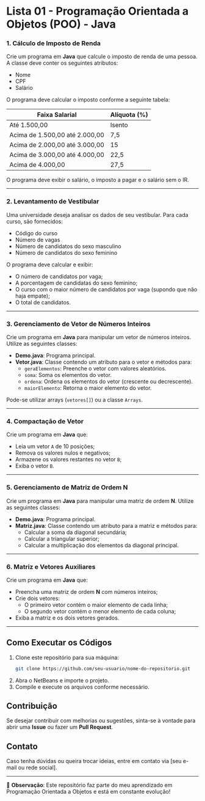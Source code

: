 # Lista 01 - Programação Orientada a Objetos (POO) - Java

### 1. Cálculo de Imposto de Renda
Crie um programa em **Java** que calcule o imposto de renda de uma pessoa. A classe deve conter os seguintes atributos:
- Nome
- CPF
- Salário

O programa deve calcular o imposto conforme a seguinte tabela:

| Faixa Salarial | Alíquota (%) |
|---------------|-------------|
| Até 1.500,00 | Isento |
| Acima de 1.500,00 até 2.000,00 | 7,5 |
| Acima de 2.000,00 até 3.000,00 | 15 |
| Acima de 3.000,00 até 4.000,00 | 22,5 |
| Acima de 4.000,00 | 27,5 |

O programa deve exibir o salário, o imposto a pagar e o salário sem o IR.

---

### 2. Levantamento de Vestibular
Uma universidade deseja analisar os dados de seu vestibular. Para cada curso, são fornecidos:
- Código do curso
- Número de vagas
- Número de candidatos do sexo masculino
- Número de candidatos do sexo feminino

O programa deve calcular e exibir:
- O número de candidatos por vaga;
- A porcentagem de candidatas do sexo feminino;
- O curso com o maior número de candidatos por vaga (supondo que não haja empate);
- O total de candidatos.

---

### 3. Gerenciamento de Vetor de Números Inteiros
Crie um programa em **Java** para manipular um vetor de números inteiros. Utilize as seguintes classes:
- **Demo.java**: Programa principal.
- **Vetor.java**: Classe contendo um atributo para o vetor e métodos para:
  - `geraElementos`: Preenche o vetor com valores aleatórios.
  - `soma`: Soma os elementos do vetor.
  - `ordena`: Ordena os elementos do vetor (crescente ou decrescente).
  - `maiorElemento`: Retorna o maior elemento do vetor.

Pode-se utilizar arrays (`vetores[]`) ou a classe `Arrays`.

---

### 4. Compactação de Vetor
Crie um programa em **Java** que:
- Leia um vetor `A` de 10 posições;
- Remova os valores nulos e negativos;
- Armazene os valores restantes no vetor `B`;
- Exiba o vetor `B`.

---

### 5. Gerenciamento de Matriz de Ordem N
Crie um programa em **Java** para manipular uma matriz de ordem **N**. Utilize as seguintes classes:
- **Demo.java**: Programa principal.
- **Matriz.java**: Classe contendo um atributo para a matriz e métodos para:
  - Calcular a soma da diagonal secundária;
  - Calcular a triangular superior;
  - Calcular a multiplicação dos elementos da diagonal principal.

---

### 6. Matriz e Vetores Auxiliares
Crie um programa em **Java** que:
- Preencha uma matriz de ordem **N** com números inteiros;
- Crie dois vetores:
  - O primeiro vetor contém o maior elemento de cada linha;
  - O segundo vetor contém o menor elemento de cada coluna;
- Exiba a matriz e os dois vetores gerados.

---

## Como Executar os Códigos
1. Clone este repositório para sua máquina:
   ```bash
   git clone https://github.com/seu-usuario/nome-do-repositorio.git
   ```
2. Abra o NetBeans e importe o projeto.
3. Compile e execute os arquivos conforme necessário.

## Contribuição
Se desejar contribuir com melhorias ou sugestões, sinta-se à vontade para abrir uma **Issue** ou fazer um **Pull Request**.

## Contato
Caso tenha dúvidas ou queira trocar ideias, entre em contato via [seu e-mail ou rede social].

---
📌 **Observação**: Este repositório faz parte do meu aprendizado em Programação Orientada a Objetos e está em constante evolução!

